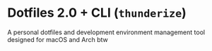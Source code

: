 # Dotfiles 2.0 + CLI (`thunderize`)

A personal dotfiles and development environment management tool designed for macOS and Arch btw
